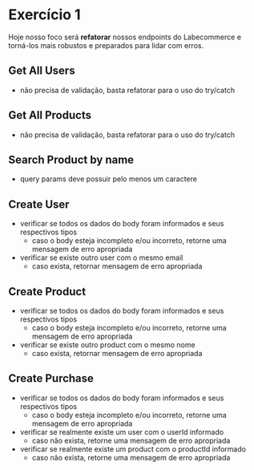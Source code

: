# Exercício 1
Hoje nosso foco será **refatorar** nossos endpoints do Labecommerce e torná-los mais robustos e preparados para lidar com erros.

## Get All Users
- não precisa de validação, basta refatorar para o uso do try/catch

## Get All Products
- não precisa de validação, basta refatorar para o uso do try/catch

## Search Product by name
- query params deve possuir pelo menos um caractere

## Create User
- verificar se todos os dados do body foram informados e seus respectivos tipos
    - caso o body esteja incompleto e/ou incorreto, retorne uma mensagem de erro apropriada
- verificar se existe outro user com o mesmo email
    - caso exista, retornar mensagem de erro apropriada

## Create Product
- verificar se todos os dados do body foram informados e seus respectivos tipos
    - caso o body esteja incompleto e/ou incorreto, retorne uma mensagem de erro apropriada
- verificar se existe outro product com o mesmo nome
    - caso exista, retornar mensagem de erro apropriada

## Create Purchase
- verificar se todos os dados do body foram informados e seus respectivos tipos
    - caso o body esteja incompleto e/ou incorreto, retorne uma mensagem de erro apropriada
- verificar se realmente existe um user com o userId informado
    - caso não exista, retorne uma mensagem de erro apropriada
- verificar se realmente existe um product com o productId informado
    - caso não exista, retorne uma mensagem de erro apropriada
